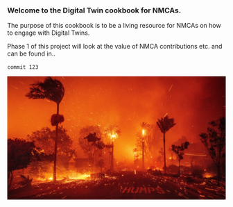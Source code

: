 ### Welcome to the Digital Twin cookbook for NMCAs. 

The purpose of this cookbook is to be a living resource for NMCAs on how to engage with Digital Twins. 

Phase 1 of this project will look at the value of NMCA contributions etc. and can be found in..


```
commit 123
```

![Logo](90.png)

